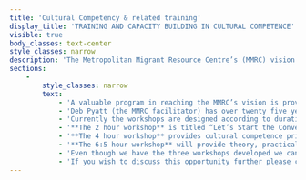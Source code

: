```yaml
---
title: 'Cultural Competency & related training'
display_title: 'TRAINING AND CAPACITY BUILDING IN CULTURAL COMPETENCE'
visible: true
body_classes: text-center
style_classes: narrow
description: 'The Metropolitan Migrant Resource Centre’s (MMRC) vision is to ensure an inclusive and harmonious community that accepts and values migrants and their contributions, and in which migrants are active participants in Australian community life.'
sections:
    -
        style_classes: narrow
        text:
            - 'A valuable program in reaching the MMRC’s vision is providing to service providers, which have a service agreement with the Department of Community Services, **free cultural competency training**. Community service providers which do not have a service agreement with the Department, but have a similar profile to those that do and work with MMRC’s target group (humanitarian entrants and other recently arrived migrants), may also be eligible and can check by contacting Deb Pyatt (see below). Currently, MMRC is offering three workshops which teach the basic principles of cultural competence through participative learning in improving awareness, attitude, knowledge and skills for people who service CaLD communities.'
            - 'Deb Pyatt (the MMRC facilitator) has over twenty five years’ experience working with CaLD clients and will facilitate open discussions and an opportunity to share skills, knowledge and issues that you may encounter in your professional field. '
            - 'Currently the workshops are designed according to duration.'
            - '**The 2 hour workshop** is titled “Let’s Start the Conversation about Cultural Competency”. This is designed for organisations that would like an introduction to the principles of cultural competency and introduce the concepts to all staff.'
            - '**The 4 hour workshop** provides cultural competence principals, is participative with interactive exercises and may involve cultural advisors and case studies.'
            - '**The 6:5 hour workshop** will provide theory, practical discussions, cultural advisors and participative learning and interactive exercises. Its basic objective will be determined through consultation with the CaLD service provider to ensure the needs of the organisation are met and the staff may develop the skills, attitude and knowledge to work effectively with their clients.'
            - 'Even though we have the three workshops developed we can arrange further variations.'
            - 'If you wish to discuss this opportunity further please contact: <p>[Deborah Pyatt](mailto:Deborah.Pyatt@mmrcwa.org.au) or phone on: 9345 5755</p>'
---
```


